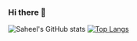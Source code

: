 ### Hi there 👋


![Saheel's GitHub stats](https://github-readme-stats.vercel.app/api?username=saheelraut&layout=compact&show_icons=true&theme=dark&count_private=true&show_icons=true)
[![Top Langs](https://github-readme-stats.vercel.app/api/top-langs/?username=saheelraut&layout=compact&hide=C++,C&exclude_repo=CS544-Programming-for-the-Web&langs_count=10&count_private=true)](https://github.com/anuraghazra/github-readme-stats)





